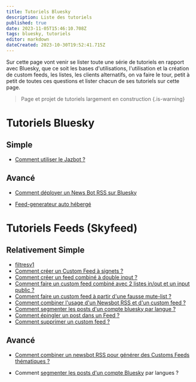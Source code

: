 ```yaml
---
title: Tutoriels Bluesky
description: Liste des tutoriels 
published: true
date: 2023-11-05T15:46:10.708Z
tags: bluesky, tutoriels
editor: markdown
dateCreated: 2023-10-30T19:52:41.715Z
---
```


Sur cette page vont venir se lister toute une série de tutoriels en rapport avec Bluesky, que ce soit les bases d'utilisations, l'utilisation et la création de custom feeds, les listes, les clients alternatifs, on va faire le tour, petit à petit de toutes ces questions et lister chacun de ses tutoriels sur cette page. 

> Page et projet de tutoriels largement en construction
{.is-warning}

# Tutoriels Bluesky

## Simple
- [Comment utiliser le Jazbot ?](/fr/tutoriels/jazbot) 

## Avancé
- [Comment déployer un News Bot RSS sur Bluesky](/fr/tutoriels/newsbot-rss-bluesky)

- [Feed-generateur auto hébergé](/fr/tutoriels/feed-generator)

# Tutoriels Feeds (Skyfeed)
## Relativement Simple

- [filtresv1](/fr/tutoriels/filtresv1)
- [Comment créer un Custom Feed à signets ?](/fr/tutoriels/signets)
- [Comment créer un feed combiné à double input ?](/fr/tutoriels/feed-combine)
- [Comment faire un custom feed combiné avec 2 listes in/out et un input public ?](/fr/tutoriels/feed-combine-mute)
- [Comment faire un custom feed à partir d'une fausse mute-list ?](/fr/tutoriels/fausse-mute-list)
- [Comment combiner l'usage d'un Newsbot RSS et d'un custom feed ?](/fr/tutoriels/newsbot-customfeeds)
- [Comment segmenter les posts d'un compte bluesky par langue ?](/fr/tutoriels/segmentation-langue)
- [Comment épingler un post dans un Feed ? ](/fr/tutoriels/single-post-epingle)
- [Comment supprimer un custom feed ?](/fr/tutoriels/supprimer-feed)
## Avancé
- [Comment combiner un newsbot RSS pour générer des Customs Feeds thématiques ?](/fr/tutoriels/newsbot-customfeeds)

- Comment [segmenter les posts d'un compte Bluesky](https://blog.rmendes.net/2023/08/29/comment-segmenter-un.html) par langues ?





